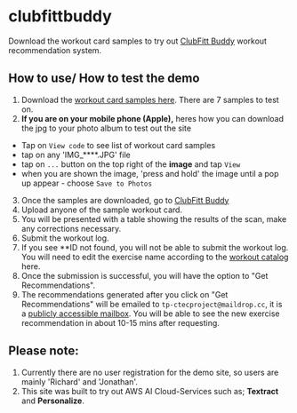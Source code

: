 # clubfittbuddy
Download the workout card samples to try out [ClubFitt Buddy](http://clubfitt-web-app.s3-website-ap-southeast-1.amazonaws.com/) workout recommendation system. 

## How to use/ How to test the demo
1. Download the [workout card samples here](https://github.com/araii/clubfittbuddy/tree/main). There are 7 samples to test on.
2. **If you are on your mobile phone (Apple),** heres how you can download the jpg to your photo album to test out the site
- Tap on `View code` to see list of workout card samples
- tap on any 'IMG_****.JPG' file
- tap on `...` button on the top right of the **image**  and tap `View`
- when you are shown the image, 'press and hold' the image until a pop up appear - choose `Save to Photos`
3. Once the samples are downloaded, go to [ClubFitt Buddy](http://clubfitt-web-app.s3-website-ap-southeast-1.amazonaws.com/)
4. Upload anyone of the sample workout card.
5. You will be presented with a table showing the results of the scan, make any corrections necessary.
6. Submit the workout log.
7. If you see **ID not found, you will not be able to submit the workout log. You will need to edit the exercise name according to the [workout catalog](https://github.com/araii/clubfittbuddy/blob/main/item-meta.csv) here.
8. Once the submission is successful, you will have the option to "Get Recommendations".
9. The recommendations generated after you click on "Get Recommendations" will be emailed to `tp-ctecproject@maildrop.cc`,
  it is a [publicly accessible mailbox](https://maildrop.cc/inbox/?mailbox=tp-ctecproject). You will be able to see the new exercise recommendation in about 10-15 mins after requesting.

## Please note:
1. Currently there are no user registration for the demo site, so users are mainly 'Richard' and 'Jonathan'.
2. This site was built to try out AWS AI Cloud-Services such as; **Textract** and **Personalize**.
